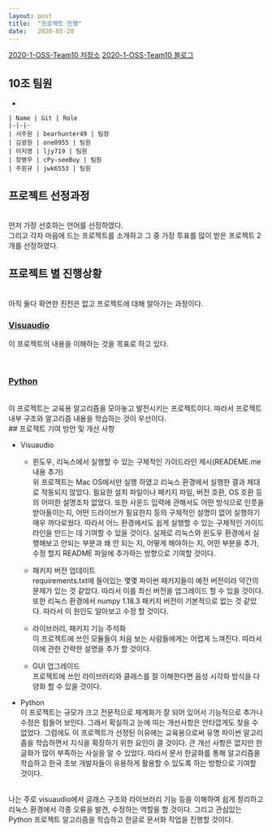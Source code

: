 ```yaml
---
layout: post
title:  "프로젝트 진행"
date:   2020-05-20
---
```


[2020-1-OSS-Team10 저장소](https://github.com/20-1-SKKU-OSS/2020-1-OSS-10)
[2020-1-OSS-Team10 블로그](https://20-1-skku-oss.github.io/2020-1-OSS-10/)

## 10조 팀원

* 

    | Name | Git | Role
    |-|-|-
    | 서주원 | bearhunter49 | 팀장
    | 김광원 | one0955 | 팀원
    | 이지영 | ljy719 | 팀원
    | 장병우 | cPy-seeBuy | 팀원
    | 주원규 | jwk6553 | 팀원
    
## 프로젝트 선정과정
<br>
먼저 가장 선호하는 언어를 선정하였다.




<br>
그리고 각자 마음에 드는 프로젝트를 소개하고 그 중 가장 투표를 많이 받은 프로젝트 2개를 선정하였다. 
   
   
   

## 프로젝트 별 진행상황
<br>
아직 둘다 확연한 진전은 없고 프로젝트에 대해 알아가는 과정이다.
<br>

### [Visuaudio]( https://github.com/irahorecka/visuaudio)

이 프로젝트의 내용을 이해하는 것을 목표로 하고 있다.

<br>

### [Python](https://github.com/TheAlgorithms/Python)
 <br>
 이 프로젝트는 교육용 알고리즘을 모아놓고 발전시키는 프로젝트이다. 따라서 프로젝트 내부 구조와 알고리즘 내용을 학습하는 것이 우선이다.
 

<br>
## 프로젝트 기여 방안 및 개선 사항


* Visuaudio

  - 윈도우, 리눅스에서 실행할 수 있는 구체적인 가이드라인 제시(READEME.me 내용 추가)   
  위 프로젝트는 Mac OS에서만 실행 하였고 리눅스 환경에서 실행한 결과 제대로 작동되지 않았다. 필요한 설치 파일이나 패키지 파일, 버전 호환, OS 호환 등의 어떠한 설명조차 없었다. 또한 사운드 입력에 관해서도 어떤 방식으로 인풋을 받아들이는지, 어떤 드라이브가 필요한지 등의 구체적인 설명이 없어 실행하기 매우 까다로웠다. 따라서 어느 환경에서도 쉽게 실행할 수 있는 구체적인 가이드라인을 만드는 데 기여할 수 있을 것이다. 실제로 리눅스와 윈도우 환경에서 실행해보고 안되는 부분과 왜 안 되는 지, 어떻게 해야하는 지, 어떤 부분을 추가,수정 할지 README 파일에 추가하는 방향으로 기여할 것이다.
  
  - 패키지 버전 업데이트  
  requirements.txt에 들어있는 몇몇 파이썬 패키지들이 예전 버전이라 약간의 문제가 있는 것 같았다. 따라서 이를 최신 버전을 업그레이드 할 수 있을 것이다. 또한 리눅스 환경에서 numpy 1.18.3 패키지 버전이 기본적으로 없는 것 같았다. 따라서 이 원인도 알아보고 수정 할 것이다.
  
  - 라이브러리, 패키지 기능 주석화  
  이 프로젝트에 쓰인 모듈들이 처음 보는 사람들에게는 어렵게 느껴진다. 따라서 이에 관한 간략한 설명을 추가 할 것이다.
  
  - GUI 업그레이드   
  프로젝트에 쓰인 라이브러리와 클래스를 잘 이해한다면 음성 시각화 방식을 다양화 할 수 있을 것이다.

* Python   
 이 프로젝트는 규모가 크고 전문적으로 체계화가 잘 되어 있어서 기능적으로 추가나 수정은 힘들어 보인다. 그래서 확실하고 눈에 띠는 개선사항은 안타깝게도 찾을 수 없었다. 그럼에도 이 프로젝트가 선정된 이유에는 교육용으로써 유명 파이썬 알고리즘을 학습하면서 지식을 확장하기 위한 요인이 클 것이다. 큰 개선 사항은 없지만 한글화가 많이 부족하는 사실을 알 수 있었다. 따라서 문서 한글화를 통해 알고리즘을 학습하고 한국 초보 개발자들이 유용하게 활용할 수 있도록 하는 방향으로 기여할 것이다.

<br>
나는 주로 visuaudio에서 글래스 구조와 라이브러리 기능 등을 이해하여 쉽게 정리하고 리눅스 환경에서 각종 오류을 발견, 수정하는 역할을 할 것이다. 그리고 관심있는 Python 프로젝트 알고리즘을 학습하고 한글로 문서화 작업을 진행할 것이다.





